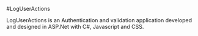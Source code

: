 #LogUserActions

LogUserActions is an Authentication and validation application developed and designed in ASP.Net with C#, Javascript and CSS.
